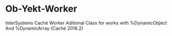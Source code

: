 # Ob-Yekt-Worker
InterSystems Caché Worker Aditional Class for works with %DynamicObject And %DynamicArray (Caché 2016.2)
